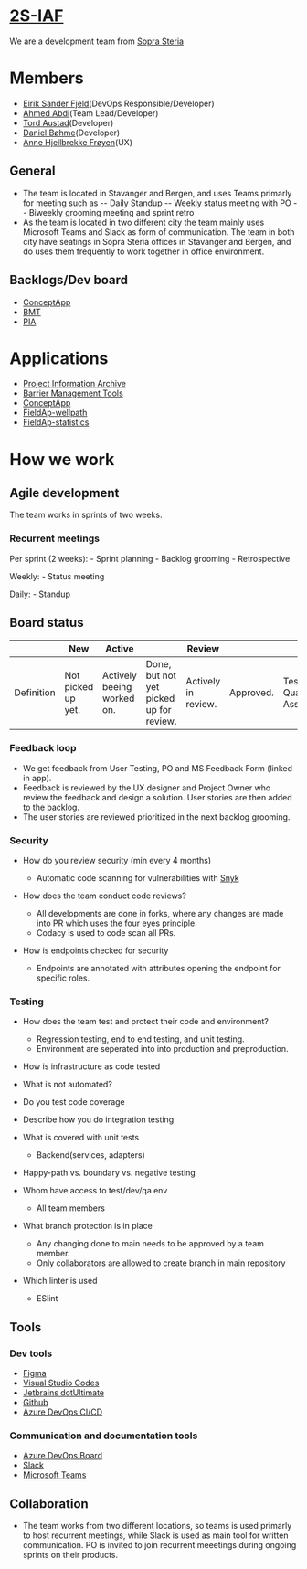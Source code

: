 # [2S-IAF](https://github.com/orgs/equinor/teams/2s-iaf)

We are a development team from [Sopra Steria](https://www.soprasteria.no/)

# Members

- [Eirik Sander Fjeld](mailto:eisande@equinor.com)(DevOps Responsible/Developer)
- [Ahmed Abdi](mailto:ahmab@equinor.com)(Team Lead/Developer)
- [Tord Austad](mailto:toaus@equinor.com)(Developer)
- [Daniel Bøhme](mailto:dboh@equinor.com)(Developer)
- [Anne Hjellbrekke Frøyen](ifro@equinor.com)(UX)

## General
- The team is located in Stavanger and Bergen, and uses Teams primarly for meeting such as
-- Daily Standup
-- Weekly status meeting with PO
-- Biweekly grooming meeting and sprint retro
- As the team is located in two different city the team mainly uses Microsoft Teams and Slack as form of communication. The team in both city have seatings in Sopra Steria offices in Stavanger and Bergen, and do uses them frequently to work together in office environment.

## Backlogs/Dev board
- [ConceptApp](https://dev.azure.com/2S-IAF/DCD/_boards/board/t/DCD%20Team/Stories)
- [BMT](https://dev.azure.com/2S-IAF/Fusion-BMT/_boards/board/t/Fusion-BMT%20Team/Stories)
- [PIA](https://dev.azure.com/2S-IAF/PIA/_workitems/recentlyupdated/)


# Applications

- [Project Information Archive](https://github.com/equinor/pia)
- [Barrier Management Tools](https://github.com/equinor/fusion-bmt)
- [ConceptApp](https://github.com/equinor/dcd)
- [FieldAp-wellpath](https://github.com/equinor/fieldap-wellpath)
- [FieldAp-statistics](https://github.com/equinor/fieldap-statistics)

# How we work

## Agile development  
The team works in sprints of two weeks.  

### Recurrent meetings

Per sprint (2 weeks): 
    - Sprint planning 
    - Backlog grooming 
    - Retrospective 

Weekly: 
    - Status meeting 

Daily: 
    - Standup 


## Board status
||New|Active||Review||QA|Closed|
|-|-|-|-|-|-|-|-|
|Definition|Not picked up yet.|Actively beeing worked on.|Done, but not yet picked up for review.|Actively in review.|Approved.|Testing Quality Assurance.|Approved by PO|

### Feedback loop
- We get feedback from User Testing, PO and MS Feedback Form (linked in app). 
- Feedback is reviewed by the UX designer and Project Owner who review the feedback and design a solution. User stories are then added to the backlog. 
- The user stories are reviewed prioritized in the next backlog grooming. 

### Security
- How do you review security (min every 4 months) 
    - Automatic code scanning for vulnerabilities with [Snyk](https://app.snyk.io/org/shellvis-team)


 - How does the team conduct code reviews? 
    - All developments are done in forks, where any changes are made into PR which uses the four eyes principle.
    - Codacy is used to code scan all PRs.
 
- How is endpoints checked for security 
    - Endpoints are annotated with attributes opening the endpoint for specific roles.

 

### Testing 
 - How does the team test and protect their code and environment? 
    - Regression testing, end to end testing, and unit testing.
    - Environment are seperated into into production and preproduction.

 
- How is infrastructure as code tested  

 
- What is not automated? 

   
- Do you test code coverage 
     

- Describe how you do integration testing 
 
- What is covered with unit tests 
    - Backend(services, adapters)

 
- Happy-path vs. boundary vs. negative testing 


- Whom have access to test/dev/qa env 
    - All team members
 
- What branch protection is in place 
    - Any changing done to main needs to be approved by a team member.
    - Only collaborators are allowed to create branch in main repository

- Which linter is used 
    - ESlint 


## Tools
### Dev tools
- [Figma](https://www.figma.com/)
- [Visual Studio Codes](https://code.visualstudio.com/) 
- [Jetbrains dotUltimate](https://www.jetbrains.com/dotnet/) 
- [Github](https://github.com/)
- [Azure DevOps CI/CD](https://dev.azure.com/2S-IAF)
### Communication and documentation tools
- [Azure DevOps Board](https://dev.azure.com/2S-IAF)
- [Slack](https://equinor.slack.com/)
- [Microsoft Teams](https://www.microsoft.com/en/microsoft-teams/log-in)


## Collaboration
- The team works from two different locations, so teams is used primarly to host recurrent meetings, while Slack is used as main tool for written communication. PO is invited to join recurrent meeetings during ongoing sprints on their products.

